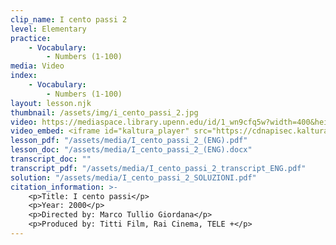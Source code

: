 ```yaml
---
clip_name: I cento passi 2
level: Elementary
practice: 
    - Vocabulary: 
        - Numbers (1-100)
media: Video
index: 
    - Vocabulary: 
        - Numbers (1-100)
layout: lesson.njk
thumbnail: /assets/img/i_cento_passi_2.jpg
video: https://mediaspace.library.upenn.edu/id/1_wn9cfq5w?width=400&height=285&playerId=52628472
video_embed: <iframe id="kaltura_player" src="https://cdnapisec.kaltura.com/p/1147242/sp/114724200/embedIframeJs/uiconf_id/9757771/partner_id/1147242?iframeembed=true&playerId=kaltura_player&entry_id=1_wn9cfq5w&flashvars[streamerType]=auto&amp;flashvars[localizationCode]=en&amp;flashvars[sideBarContainer.plugin]=true&amp;flashvars[sideBarContainer.position]=left&amp;flashvars[sideBarContainer.clickToClose]=true&amp;flashvars[chapters.plugin]=true&amp;flashvars[chapters.layout]=vertical&amp;flashvars[chapters.thumbnailRotator]=false&amp;flashvars[streamSelector.plugin]=true&amp;flashvars[EmbedPlayer.SpinnerTarget]=videoHolder&amp;flashvars[dualScreen.plugin]=true&amp;flashvars[Kaltura.addCrossoriginToIframe]=true&amp;&wid=1_hzk8ro7u" width="400" height="285" allowfullscreen webkitallowfullscreen mozAllowFullScreen allow="autoplay *; fullscreen *; encrypted-media *" sandbox="allow-downloads allow-forms allow-same-origin allow-scripts allow-top-navigation allow-pointer-lock allow-popups allow-modals allow-orientation-lock allow-popups-to-escape-sandbox allow-presentation allow-top-navigation-by-user-activation" frameborder="0" title="I_cento_passi_2"></iframe>
lesson_pdf: "/assets/media/I_cento_passi_2_(ENG).pdf"
lesson_doc: "/assets/media/I_cento_passi_2_(ENG).docx"
transcript_doc: ""
transcript_pdf: "/assets/media/I_cento_passi_2_transcript_ENG.pdf"
solution: "/assets/media/I_cento_passi_2_SOLUZIONI.pdf"
citation_information: >- 
    <p>Title: I cento passi</p>
    <p>Year: 2000</p>
    <p>Directed by: Marco Tullio Giordana</p>
    <p>Produced by: Titti Film, Rai Cinema, TELE +</p>
---
```

